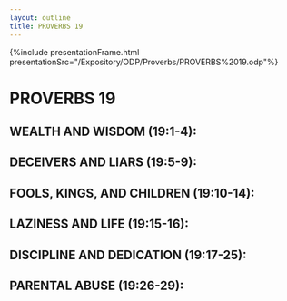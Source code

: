```yaml
---
layout: outline
title: PROVERBS 19
---
```

{%include presentationFrame.html presentationSrc="/Expository/ODP/Proverbs/PROVERBS%2019.odp"%}

# PROVERBS 19
##  WEALTH AND WISDOM (19:1-4): 
##  DECEIVERS AND LIARS (19:5-9): 
##  FOOLS, KINGS, AND CHILDREN (19:10-14): 
##  LAZINESS AND LIFE (19:15-16): 
##  DISCIPLINE AND DEDICATION (19:17-25): 
##  PARENTAL ABUSE (19:26-29): 
